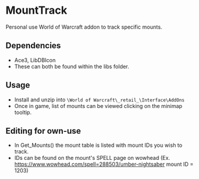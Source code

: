 # MountTrack
Personal use World of Warcraft addon to track specific mounts.

## Dependencies
-   Ace3, LibDBIcon
-   These can both be found within the libs folder.

## Usage
-   Install and unzip into `\World of Warcraft\_retail_\Interface\AddOns`
-   Once in game, list of mounts can be viewed clicking on the minimap tooltip.

## Editing for own-use
-   In Get_Mounts() the mount table is listed with mount IDs you wish to track.
-   IDs can be found on the mount's SPELL page on wowhead (Ex. https://www.wowhead.com/spell=288503/umber-nightsaber mount ID = 1203)
